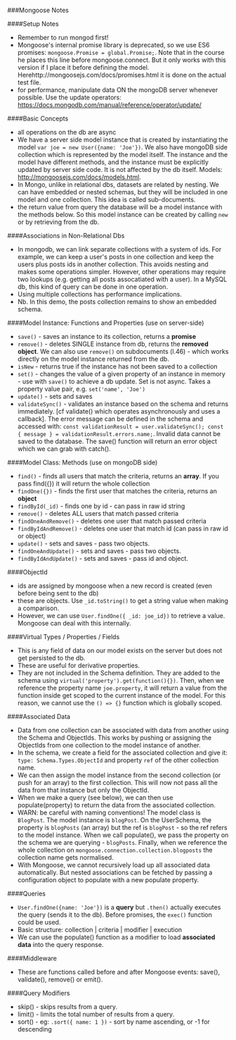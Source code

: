 ###Mongoose Notes 

####Setup Notes  
- Remember to run mongod first!
- Mongoose's internal promise library is deprecated, so we use ES6 promises: `mongoose.Promise = global.Promise;`. Note that in the course he places this line before mongoose.connect. But it only works with this version if I place it before defining the model. Herehttp://mongoosejs.com/docs/promises.html it is done on the actual test file. 
- for performance, manipulate data ON the mongoDB server whenever possible. Use the update operators: https://docs.mongodb.com/manual/reference/operator/update/ 

####Basic Concepts  
- all operations on the db are async 
- We have a server side model instance that is created by instantiating the model `var joe = new User({name: 'Joe'})`. We also have mongoDB side collection which is represented by the model itself. The instance and the model have different methods, and the instance must be explicitly updated by server side code. It is not affected by the db itself. Models: http://mongoosejs.com/docs/models.html. 
- In Mongo, unlike in relational dbs, datasets are related by nesting. We can have embedded or nested schemas, but they will be included in one model and one collection. This idea is called sub-documents.
- the return value from query the database will be a model instance with the methods below. So this model instance can be created by calling `new` or by retrieving from the db.  

####Associations in Non-Relational Dbs 
- In mongodb, we can link separate collections with a system of ids. For example, we can keep a user's posts in one collection and keep the users plus posts ids in another collection. This avoids nesting and makes some operations simpler. However, other operations may require two lookups (e.g. getting all posts assocatiated with a user). In a MySQL db, this kind of query can be done in one operation. 
- Using multiple collections has performance implications.  
- Nb. In this demo, the posts collection remains to show an embedded schema.  
 
####Model Instance: Functions and Properties (use on server-side)
- `save()` - saves an instance to its collection, returns a **promise**  
- `remove()` - deletes SINGLE instance from db, returns the **removed object**. We can also use `remove()`    on subdocuments (l.46) - which works directly on the model instance returned from the db.   
- `isNew` - returns true if the instance has not been saved to a collection   
- `set()` - changes the value of a given property of an instance in memory - use with `save()` to achieve a db update. Set is not async. Takes a property value pair, e.g. `set('name', 'Joe')`
- `update()` - sets and saves
- `validateSync()` - validates an instance based on the schema and returns immediately. [cf validate() which operates asynchronously and uses a callback]. The error message can be defined in the schema and accessed with: `const validationResult = user.validateSync(); const { message } = validationResult.errors.name;`. Invalid data cannot be saved to the database. The save() function will return an error object which we can grab with catch(). 

####Model Class: Methods (use on mongoDB side)    
- `find()` - finds all users that match the criteria, returns an **array**. If you pass find({}) it will return the whole collection   
- `findOne({})` - finds the first user that matches the criteria, returns an **object**   
- `findById(_id)` - finds one by id - can pass in raw id string  
- `remove()` -  deletes ALL users that match passed criteria  
- `findOneAndRemove()` - deletes one user that match passed criteria  
- `findByIdAndRemove()` - deletes one user that match id (can pass in raw id or object)
- `update()` - sets and saves - pass two objects. 
- `findOneAndUpdate()` - sets and saves - pass two objects. 
- `findByIdAndUpdate()` - sets and saves - pass id and object. 

####ObjectId 
- ids are assigned by mongoose when a new record is created (even before being sent to the db) 
- these are objects. Use `_id.toString()` to get a string value when making a comparison.  
- However, we can use `User.findOne({ _id: joe_id})` to retrieve a value. Mongoose can deal with this internally. 

####Virtual Types / Properties / Fields   
- This is any field of data on our model exists on the server but does not get persisted to the db.
- These are useful for derivative properties.  
- They are not included in the Schema definition. They are added to the schema using `virtual('property').get(function(){})`. Then, when we reference the property name `joe.property`, it will return a value from the function inside get scoped to the current instance of the model. For this reason, we cannot use the `() => {}` function which is globally scoped.  

####Associated Data  
- Data from one collection can be associated with data from another using the Schema and ObjectIds. This works by pushing or assigning the ObjectIds from one collection to the model instance of another.  
- In the schema, we create a field for the associated collection and give it: `type: Schema.Types.ObjectId` and property `ref` of the other collection name.  
- We can then assign the model instance from the second collection (or push for an array) to the first collection. This will now not pass all the data from that instance but only the ObjectId. 
- When we make a query (see below), we can then use populate(property) to return the data from the associated collection.  
- WARN: be careful with naming conventions! The model class is `BlogPost`. The model instance is `blogPost`. On the UserSchema, the property is `blogPosts` (an array) but the ref is `blogPost` - so the ref refers to the model instance. When we call populate(), we pass the property on the schema we are querying - `blogPosts`. Finally, when we reference the whole collection on `mongoose.connection.collection.blogposts` the collection name gets normalised. 
- With Mongoose, we cannot recursively load up all associated data automatically. But nested associations can be fetched by passing a configuration object to populate with a new populate property.  


####Queries
- `User.findOne({name: 'Joe'})` is a **query** but `.then()` actually executes the query (sends it to the db). Before promises, the `exec()` function could be used.  
- Basic structure: collection | criteria | modifier | execution 
- We can use the populate() function as a modifier to load **associated data** into the query response.  

####Middleware 
- These are functions called before and after Mongoose events: save(), validate(), remove() or emit(). 

####Query Modifiers  
- skip() - skips results from a query.
- limit() - limits the total number of results from a query.
- sort() - eg: `.sort({ name: 1 })` - sort by name ascending, or -1 for descending 

